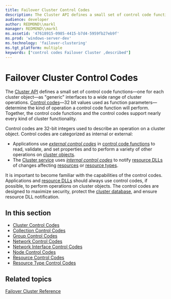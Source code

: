 ```yaml
---
title: Failover Cluster Control Codes
description: The Cluster API defines a small set of control code functions \ 8212;one for each cluster object \ 8212;as \ 0034;generic \ 0034; interfaces to a wide range of cluster operations.
audience: developer
author: REDMOND\\markl
manager: REDMOND\\markl
ms.assetid: '47618915-0985-4415-b7d4-5959fb27eb9f'
ms.prod: 'windows-server-dev'
ms.technology: 'failover-clustering'
ms.tgt_platform: multiple
keywords: ["control codes Failover Cluster ,described"]
---
```


# Failover Cluster Control Codes

The [Cluster API](cluster-api.md) defines a small set of control code functions—one for each cluster object—as "generic" interfaces to a wide range of cluster operations. [Control codes](about-control-codes.md)—32 bit values used as function parameters—determine the kind of operation a control code function will perform. Together, the control code functions and the control codes support nearly every kind of cluster functionality.

Control codes are 32-bit integers used to describe an operation on a cluster object. Control codes are categorized as internal or external:

-   Applications use [*external control codes*](e-gly.md#-wolf-external-control-code-gly) in [control code functions](control-code-functions.md) to read, validate, and set properties and to perform a variety of other operations on [cluster objects](cluster-objects.md).
-   The [Cluster service](cluster-service.md) uses [*internal control codes*](i-gly.md#-wolf-internal-control-code-gly) to notify [resource DLLs](resource-dlls.md) of changes affecting [resources](resources.md) or [resource types](resource-types.md).

It is important to become familiar with the capabilities of the control codes. Applications and [resource DLLs](resource-dlls.md) should always use control codes, if possible, to perform operations on cluster objects. The control codes are designed to maximize security, protect the [cluster database](cluster-database.md), and ensure resource DLL notification.

## In this section

-   [Cluster Control Codes](cluster-control-codes.md)
-   [Collection Control Codes](collection-control-codes-.md)
-   [Group Control Codes](group-control-codes.md)
-   [Network Control Codes](network-control-codes.md)
-   [Network Interface Control Codes](network-interface-control-codes.md)
-   [Node Control Codes](node-control-codes.md)
-   [Resource Control Codes](resource-control-codes.md)
-   [Resource Type Control Codes](resource-type-control-codes.md)

## Related topics

<dl> <dt>

[Failover Cluster Reference](failover-cluster-reference.md)
</dt> </dl>

 

 




